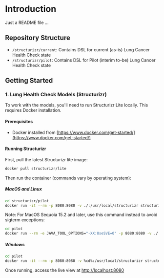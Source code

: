 # Introduction

Just a README file ...

## Repository Structure

- `/structurizr/current`: Contains DSL for current (as-is) Lung Cancer Health Check state
- `/structurizr/pilot`: Contains DSL for Pilot (interim to-be) Lung Cancer Health Check state

## Getting Started

### 1. Lung Health Check Models (Structurizr)

To work with the models, you'll need to run Structurizr Lite locally. This requires Docker installation.

#### Prerequisites

- Docker installed from [https://www.docker.com/get-started/](https://www.docker.com/get-started/)

#### Running Structurizr

First, pull the latest Structurizr lite image:

```bash
docker pull structurizr/lite
```

Then run the container (commands vary by operating system):

##### MacOS and Linux

```bash
cd structurizr/pilot
docker run -it --rm -p 8080:8080 -v ./:/usr/local/structurizr structurizr/lite
```

Note: For MacOS Sequoia 15.2 and later, use this command instead to avoid sigterm exceptions:

```bash
cd pilot
docker run --rm -e JAVA_TOOL_OPTIONS="-XX:UseSVE=0" -p 8080:8080 -v ./:/usr/local/structurizr structurizr/lite
```

##### Windows

```bash
cd pilot
docker run -it --rm -p 8080:8080 -v %cd%:/usr/local/structurizr structurizr/lite
```

Once running, access the live view at [http://localhost:8080](http://localhost:8080)
